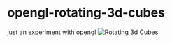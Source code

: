 # opengl-rotating-3d-cubes
just an experiment with opengl
![Rotating 3d Cubes](https://i.ibb.co/BTSGf8M/rotate-cubes.jpg)


